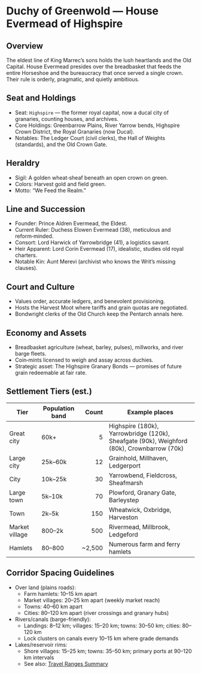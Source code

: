 # Duchy of Greenwold — House Evermead of Highspire

## Overview
The eldest line of King Marrec’s sons holds the lush heartlands and the Old Capital. House Evermead presides over the breadbasket that feeds the entire Horseshoe and the bureaucracy that once served a single crown. Their rule is orderly, pragmatic, and quietly ambitious.

## Seat and Holdings
- Seat: `Highspire` — the former royal capital, now a ducal city of granaries, counting houses, and archives.
- Core Holdings: Greenbarrow Plains, River Yarrow bends, Highspire Crown District, the Royal Granaries (now Ducal).
- Notables: The Ledger Court (civil clerks), the Hall of Weights (standards), and the Old Crown Gate.

## Heraldry
- Sigil: A golden wheat‑sheaf beneath an open crown on green.
- Colors: Harvest gold and field green.
- Motto: “We Feed the Realm.”

## Line and Succession
- Founder: Prince Aldren Evermead, the Eldest.
- Current Ruler: Duchess Elowen Evermead (38), meticulous and reform‑minded.
- Consort: Lord Harwick of Yarrowbridge (41), a logistics savant.
- Heir Apparent: Lord Corin Evermead (17), idealistic, studies old royal charters.
- Notable Kin: Aunt Merevi (archivist who knows the Writ’s missing clauses).

## Court and Culture
- Values order, accurate ledgers, and benevolent provisioning.
- Hosts the Harvest Moot where tariffs and grain quotas are negotiated.
- Bondwright clerks of the Old Church keep the Pentarch annals here.

## Economy and Assets
- Breadbasket agriculture (wheat, barley, pulses), millworks, and river barge fleets.
- Coin‑mints licensed to weigh and assay across duchies.
- Strategic asset: The Highspire Granary Bonds — promises of future grain redeemable at fair rate.

## Settlement Tiers (est.)
| Tier | Population band | Count | Example places |
|---|---|---:|---|
| Great city | 60k+ | 5 | Highspire (180k), Yarrowbridge (120k), Sheafgate (90k), Weighford (80k), Crownbarrow (70k) |
| Large city | 25k–60k | 12 | Grainhold, Millhaven, Ledgerport |
| City | 10k–25k | 30 | Yarrowbend, Fieldcross, Sheafmarsh |
| Large town | 5k–10k | 70 | Plowford, Granary Gate, Barleystep |
| Town | 2k–5k | 150 | Wheatwick, Oxbridge, Harveston |
| Market village | 800–2k | 500 | Rivermead, Millbrook, Ledgeford |
| Hamlets | 80–800 | ~2,500 | Numerous farm and ferry hamlets |

## Corridor Spacing Guidelines
- Over land (plains roads):
  - Farm hamlets: 10–15 km apart
  - Market villages: 20–25 km apart (weekly market reach)
  - Towns: 40–60 km apart
  - Cities: 80–120 km apart (river crossings and granary hubs)
- Rivers/canals (barge-friendly):
  - Landings: 8–12 km; villages: 15–20 km; towns: 30–50 km; cities: 80–120 km
  - Lock clusters on canals every 10–15 km where grade demands
- Lakes/reservoir rims:
  - Shore villages: 15–25 km; towns: 35–50 km; primary ports at 90–120 km intervals
  - See also: [Travel Ranges Summary](../overview.md#travel-ranges-summary)

